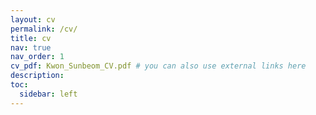 ```yaml
---
layout: cv
permalink: /cv/
title: cv
nav: true
nav_order: 1
cv_pdf: Kwon_Sunbeom_CV.pdf # you can also use external links here
description: 
toc:
  sidebar: left
---
```


